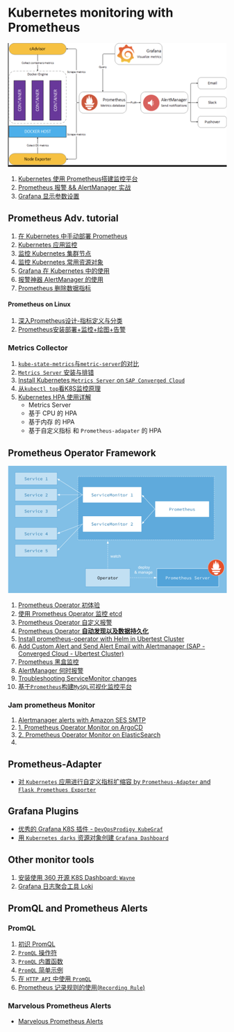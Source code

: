 # Kubernetes monitoring with Prometheus 

![Alt Image Text](images/0.jpg "Headline image")

1. [Kubernetes 使用 Prometheus搭建监控平台](1.prometheus_setup.md)
2. [Prometheus 报警 && AlertManager 实战](2.prometheus_AlertManager.md)
3. [Grafana 显示参数设置](3.changes_on_Grafana.md)



## Prometheus Adv. tutorial

1. [在 Kubernetes 中手动部署 Prometheus](4.Adv_Prometheus_setup.md)
2. [Kubernetes 应用监控](5Adv_Prometheus_monitor.md)
3. [监控 Kubernetes 集群节点](6Adv_K8S_Nodes_monitor.md)
4. [监控 Kubernetes 常用资源对象](7Adv_K8S_Resource_monitor.md)
5. [Grafana 在 Kubernetes 中的使用](8Adv_K8S_Grafana.md)
6. [报警神器 AlertManager 的使用](10Adv_k8s_AlertManger.md)
7. [Prometheus 删除数据指标](16Adv_Prometheus_Del_index.md)


#### Prometheus on Linux 

1. [深入Prometheus设计-指标定义与分类](18Adv_Prometheus_index_classfication.md)
2. [Prometheus安装部署+监控+绘图+告警](19centos7_Prometheus_Alertmanager_Grafana.md)


### Metrics Collector

1. [`kube-state-metrics`与`metric-server`的对比](https://github.com/Chao-Xi/JacobTechBlog/blob/master/k8s_tutorial/k8s_adv39_kube_state_metrics.md)
2. [`Metrics Server` 安装与排错](17Adv_K8S_Metrics_Server.md)
3. [Install Kubernetes `Metrics Server` on `SAP Converged Cloud`](20Install_metrics_server_SAP_CC.md)
4. [从`kubectl top`看K8S监控原理](37kubectl_top.md)
5. [Kubernetes HPA 使用详解](38k8s_hpa_metricsserver.md)
	* Metrics Server
	* 基于 CPU 的 HPA
	* 基于内存 的 HPA
	* 基于自定义指标 和 `Prometheus-adapater` 的 HPA 


## Prometheus Operator Framework

![Alt Image Text](images/11_1.jpg "Body image")

1. [Prometheus Operator 初体验](11Adv_Prometheus_Operator.md)
2. [使用 Prometheus Operator 监控 etcd](13Adv_Prometheus_Operator_etcd.md)
3. [Prometheus Operator 自定义报警](14Adv_Prometheus_Operator_alarm.md)
4. [Prometheus Operator **自动发现以及数据持久化**](15Adv_Prometheus_Operator_Setting.md)
5. [Install prometheus-operator with Helm in Ubertest Cluster](21Install_Prometheus_Operator_SAP_CC.md)
6. [Add Custom Alert and Send Alert Email with Alertmanager (SAP - Converged Cloud - Ubertest Cluster)](22Customize_Alert_Email.md)
7. [Prometheus 黑盒监控](24Kubernetes_Prometheus_blackbox.md)
8. [AlertManager 何时报警](29AlertManager_SendAlerts_when.md)
9. [Troubleshooting ServiceMonitor changes](32Prometheus_troubleshoot_Servicemonitor.md)
10. [基于`Prometheus`构建`MySQL`可视化监控平台](36Prometheus_Mysql.md)

### Jam prometheus Monitor

1. [Alertmanager alerts with Amazon SES SMTP](25Alertmanager_AWS_SES.md)
2. [1. Prometheus Operator Monitor on ArgoCD](26Prometheus_Monitor_Argocd.md)
3. [2. Prometheus Operator Monitor on ElasticSearch](27Prometheus_Monitor_elasticsearch.md)
4. []()

## Prometheus-Adapter

* [ 对 `Kubernetes` 应用进行自定义指标扩缩容 by `Prometheus-Adapter` and `Flask Promethues Exporter`](23Kubernetes_Scale_Prometheus-Adapter.md)

## Grafana Plugins

* [优秀的 Grafana K8S 插件 - `DevOpsProdigy KubeGraf`](28Grafana_plugin_DevOpsProdigy.md)
* [用 `Kubernetes darks` 资源对象创建 `Grafana Dashboard`](30Create_Grafana_dashboards.md)

## Other monitor tools

1. [安装使用 360 开源 K8S Dashboard: `Wayne`](9Adv_Wayne_dashboard.md) 
2. [Grafana 日志聚合工具 Loki](12Adv_Grafana_Loki.md)

## PromQL and Prometheus Alerts

### PromQL 

1. [初识 PromQL](1Promql_basic1.md)
2. [`PromQL` 操作符](2Promql_basic2.md)
3. [`PromQL` 内置函数](3Promql_basic3.md)
4. [ `PromQL` 简单示例](4Promql_basic4.md)
5. [在 `HTTP API` 中使用 `PromQL`](5Promql_basic5.md)
6. [Prometheus 记录规则的使用(`Recording Rule`)](6Promql_adv1.md)


### Marvelous Prometheus Alerts

* [Marvelous Prometheus Alerts](prom-alerts/README.md)









